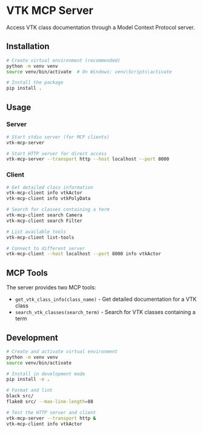 # VTK MCP Server

Access VTK class documentation through a Model Context Protocol server.

## Installation

```bash
# Create virtual environment (recommended)
python -m venv venv
source venv/bin/activate  # On Windows: venv\Scripts\activate

# Install the package
pip install .
```

## Usage

### Server

```bash
# Start stdio server (for MCP clients)
vtk-mcp-server

# Start HTTP server for direct access
vtk-mcp-server --transport http --host localhost --port 8000
```

### Client

```bash
# Get detailed class information
vtk-mcp-client info vtkActor
vtk-mcp-client info vtkPolyData

# Search for classes containing a term
vtk-mcp-client search Camera
vtk-mcp-client search Filter

# List available tools
vtk-mcp-client list-tools

# Connect to different server
vtk-mcp-client --host localhost --port 8000 info vtkActor
```

## MCP Tools

The server provides two MCP tools:
- `get_vtk_class_info(class_name)` - Get detailed documentation for a VTK class
- `search_vtk_classes(search_term)` - Search for VTK classes containing a term

## Development

```bash
# Create and activate virtual environment
python -m venv venv
source venv/bin/activate

# Install in development mode
pip install -e .

# Format and lint
black src/
flake8 src/ --max-line-length=88

# Test the HTTP server and client
vtk-mcp-server --transport http &
vtk-mcp-client info vtkActor
```
